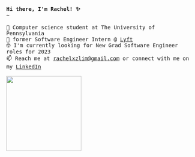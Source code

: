 <p align="left">
    <samp>
      <b> Hi there, I'm Rachel! ✨ </b> 
      <br> 
      ~
      <br>
    <br> 🌱 Computer science student at The University of Pennsylvania
    <br> 🚀 former Software Engineer Intern @ <a href="https://www.lyft.com/"> Lyft </a> 
    <br> 🤓 I'm currently looking for New Grad Software Engineer roles for 2023
    <br> 📫 Reach me at <a href="mailto:rachelxzlim@gmail.com">rachelxzlim@gmail.com</a> or connect with me on my <a href="https://www.linkedin.com/in/rachellxz"> LinkedIn </a> 
  </samp>
  <br><br>
      <img src="https://user-images.githubusercontent.com/60834076/185647560-c28707bd-d671-4340-86f0-ca9519cd4359.gif" width="200px" align="center">
</p>
